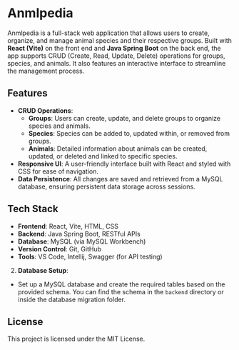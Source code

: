 # Anmlpedia

Anmlpedia is a full-stack web application that allows users to create, organize, and manage animal species and their respective groups. Built with **React (Vite)** on the front end and **Java Spring Boot** on the back end, the app supports CRUD (Create, Read, Update, Delete) operations for groups, species, and animals. It also features an interactive interface to streamline the management process.

## Features

- **CRUD Operations**: 
  - **Groups**: Users can create, update, and delete groups to organize species and animals.
  - **Species**: Species can be added to, updated within, or removed from groups.
  - **Animals**: Detailed information about animals can be created, updated, or deleted and linked to specific species.
- **Responsive UI**: A user-friendly interface built with React and styled with CSS for ease of navigation.
- **Data Persistence**: All changes are saved and retrieved from a MySQL database, ensuring persistent data storage across sessions.

## Tech Stack

- **Frontend**: React, Vite, HTML, CSS
- **Backend**: Java Spring Boot, RESTful APIs
- **Database**: MySQL (via MySQL Workbench)
- **Version Control**: Git, GitHub
- **Tools**: VS Code, Intellij, Swagger (for API testing)

2. **Database Setup**:
- Set up a MySQL database and create the required tables based on the provided schema. You can find the schema in the `backend` directory or inside the database migration folder.


## License

This project is licensed under the MIT License.
